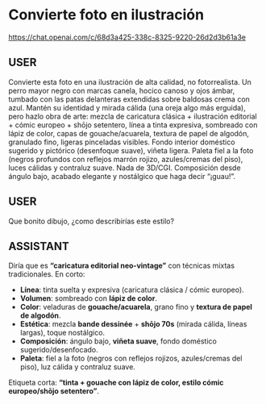 # Convierte foto en ilustración

https://chat.openai.com/c/68d3a425-338c-8325-9220-26d2d3b61a3e

## USER
Convierte esta foto en una ilustración de alta calidad, no fotorrealista.
Un perro mayor negro con marcas canela, hocico canoso y ojos ámbar, tumbado
con las patas delanteras extendidas sobre baldosas crema con azul. Mantén su
identidad y mirada cálida (una oreja algo más erguida), pero hazlo obra de arte:
mezcla de caricatura clásica + ilustración editorial + cómic europeo + shōjo setentero,
línea a tinta expresiva, sombreado con lápiz de color, capas de gouache/acuarela,
textura de papel de algodón, granulado fino, ligeras pinceladas visibles.
Fondo interior doméstico sugerido y pictórico (desenfoque suave), viñeta ligera.
Paleta fiel a la foto (negros profundos con reflejos marrón rojizo, azules/cremas del piso),
luces cálidas y contraluz suave. Nada de 3D/CGI. Composición desde ángulo bajo,
acabado elegante y nostálgico que haga decir “¡guau!”.

## USER
Que bonito dibujo, ¿como describirías este estilo?

## ASSISTANT
Diría que es **“caricatura editorial neo-vintage”** con técnicas mixtas tradicionales. En corto:

- **Línea**: tinta suelta y expresiva (caricatura clásica / cómic europeo).
- **Volumen**: sombreado con **lápiz de color**.
- **Color**: veladuras de **gouache/acuarela**, grano fino y **textura de papel de algodón**.
- **Estética**: mezcla **bande dessinée** + **shōjo 70s** (mirada cálida, líneas largas), toque nostálgico.
- **Composición**: ángulo bajo, **viñeta suave**, fondo doméstico sugerido/desenfocado.
- **Paleta**: fiel a la foto (negros con reflejos rojizos, azules/cremas del piso), luz cálida y contraluz suave.

Etiqueta corta: **“tinta + gouache con lápiz de color, estilo cómic europeo/shōjo setentero”**.

